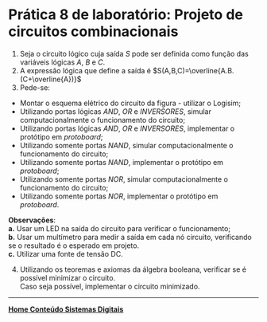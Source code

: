 # Prática 8 de laboratório: Projeto de circuitos combinacionais

1. Seja o circuito lógico cuja saída *S* pode ser definida como função das variáveis lógicas *A*, *B* e *C*.
2. A expressão lógica que define a saída é $S(A,B,C)=\overline{A.B.(C+\overline{A})}$
3. Pede-se:
  - Montar o esquema elétrico do circuito da figura - utilizar o Logisim;
  - Utilizando portas lógicas *AND*, *OR* e *INVERSORES*, simular computacionalmente o funcionamento do circuito;
  - Utilizando portas lógicas *AND*, *OR* e *INVERSORES*, implementar o protótipo em *protoboard*;   
  - Utilizando somente portas *NAND*, simular computacionalmente o funcionamento do circuito;
  - Utilizando somente portas *NAND*, implementar o protótipo em *protoboard*;
  - Utilizando somente portas *NOR*, simular computacionalmente o funcionamento do circuito;
  - Utilizando somente portas *NOR*, implementar o protótipo em *protoboard*.    

**Observações**:  
**a.** Usar um LED na saída do circuito para verificar o funcionamento;  
**b.** Usar um multímetro para medir a saída em cada nó circuito, 
verificando se o resultado é o esperado em projeto.  
**c.** Utilizar uma fonte de tensão DC.

4. Utilizando os teoremas e axiomas da álgebra booleana, verificar se é possível minimizar o circuito.  
Caso seja possível, implementar o circuito minimizado.

 ___
**[Home Conteúdo Sistemas Digitais](https://github.com/claytonjasilva/claytonjasilva.github.io/blob/main/sisdig_aulas.md)**  
